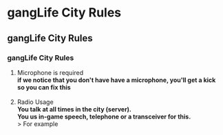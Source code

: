 # gangLife City Rules
## gangLife City Rules
### gangLife City Rules
<ol>
  <li>
      Microphone is required<br>
      <strong>
        if we notice that you don't have have a microphone, you'll get a kick so you can fix this
      </strong><br><br>
  </li>
  
  <li>
      Radio Usage<br>
      <strong>
        You talk at all times in the city (server).<br>
        You us in-game speech, telephone or a transceiver for this.
      </strong><br>
      > For example
      <br>
  </li>
</ol>
